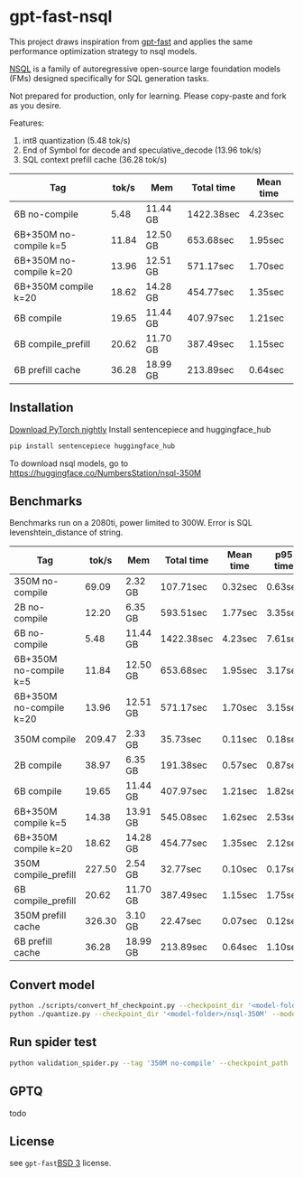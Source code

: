 # gpt-fast-nsql
This project draws inspiration from [gpt-fast](https://github.com/pytorch-labs/gpt-fast) and applies the same performance optimization strategy to nsql models.

[NSQL](https://github.com/NumbersStationAI/NSQL) is a family of autoregressive open-source large foundation models (FMs) designed specifically for SQL generation tasks.

Not prepared for production, only for learning. Please copy-paste and fork as you desire.

Features:
1. int8 quantization (5.48 tok/s)
2. End of Symbol for decode and speculative_decode (13.96 tok/s)
3. SQL context prefill cache (36.28 tok/s)

| Tag                     | tok/s | Mem      | Total time | Mean time |
|-------------------------|-------|----------|------------|-----------|
| 6B no-compile           | 5.48  | 11.44 GB | 1422.38sec | 4.23sec   |
| 6B+350M no-compile k=5  | 11.84 | 12.50 GB | 653.68sec  | 1.95sec   |
| 6B+350M no-compile k=20 | 13.96 | 12.51 GB | 571.17sec  | 1.70sec   |
| 6B+350M compile k=20    | 18.62 | 14.28 GB | 454.77sec  | 1.35sec   |
| 6B compile              | 19.65 | 11.44 GB | 407.97sec  | 1.21sec   |
| 6B compile_prefill      | 20.62 | 11.70 GB | 387.49sec  | 1.15sec   |
| 6B prefill cache        | 36.28 | 18.99 GB | 213.89sec  | 0.64sec   |

## Installation
[Download PyTorch nightly](https://pytorch.org/get-started/locally/)
Install sentencepiece and huggingface_hub
```bash
pip install sentencepiece huggingface_hub
```

To download nsql models, go to https://huggingface.co/NumbersStation/nsql-350M

## Benchmarks
Benchmarks run on a 2080ti, power limited to 300W.
Error is SQL levenshtein_distance of string.

| Tag                     | tok/s  | Mem      | Total time | Mean time | p95 time | Error | error<30  | Mean Accepted |
|-------------------------|--------|----------|------------|-----------|----------|-------|-----------|---------------|
| 350M no-compile         | 69.09  | 2.32 GB  | 107.71sec  | 0.32sec   | 0.63sec  | 38.10 | 0.54%     | -             |
| 2B no-compile           | 12.20  | 6.35 GB  | 593.51sec  | 1.77sec   | 3.35sec  | 34.65 | 0.59%     | -             |
| 6B no-compile           | 5.48   | 11.44 GB | 1422.38sec | 4.23sec   | 7.61sec  | 28.06 | 0.65%     | -             |
| 6B+350M no-compile k=5  | 11.84  | 12.50 GB | 653.68sec  | 1.95sec   | 3.17sec  | 28.06 | 0.65%     | 3.86          |
| 6B+350M no-compile k=20 | 13.96  | 12.51 GB | 571.17sec  | 1.70sec   | 3.15sec  | 28.06 | 0.65%     | 8.49          |
| 350M compile            | 209.47 | 2.33 GB  | 35.73sec   | 0.11sec   | 0.18sec  | 38.10 | 0.54%     | -             |
| 2B compile              | 38.97  | 6.35 GB  | 191.38sec  | 0.57sec   | 0.87sec  | 34.65 | 0.59%     | -             |
| 6B compile              | 19.65  | 11.44 GB | 407.97sec  | 1.21sec   | 1.82sec  | 28.06 | 0.65%     | -             |
| 6B+350M compile k=5     | 14.38  | 13.91 GB | 545.08sec  | 1.62sec   | 2.53sec  | 28.05 | 0.65%     | 3.87          |
| 6B+350M compile k=20    | 18.62  | 14.28 GB | 454.77sec  | 1.35sec   | 2.12sec  | 28.06 | 0.65%     | 8.48          |
| 350M compile_prefill    | 227.50 | 2.54 GB  | 32.77sec   | 0.10sec   | 0.17sec  | 38.10 | 0.54%     | -             |
| 6B compile_prefill      | 20.62  | 11.70 GB | 387.49sec  | 1.15sec   | 1.75sec  | 28.05 | 0.65%     | -             |
| 350M prefill cache      | 326.30 | 3.10 GB  | 22.47sec   | 0.07sec   | 0.12sec  | 38.18 | 0.54%     | -             |
| 6B prefill cache        | 36.28  | 18.99 GB | 213.89sec  | 0.64sec   | 1.10sec  | 28.06 | 0.65%     | -             |

## Convert model
```bash
python ./scripts/convert_hf_checkpoint.py --checkpoint_dir '<model-folder>/nsql-350M'
python ./quantize.py --checkpoint_dir '<model-folder>/nsql-350M' --mode int8
```

## Run spider test
```bash
python validation_spider.py --tag '350M no-compile' --checkpoint_path '<model-folder>/nsql-350M/model_int8.pth'
```

## GPTQ
todo

## License

see `gpt-fast`[BSD 3](https://github.com/pytorch-labs/gpt-fast/main/LICENSE) license.